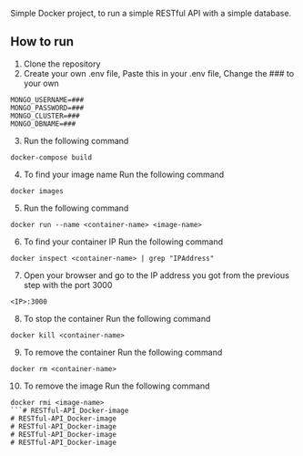 Simple Docker project, to run a simple RESTful API with a simple database.

## How to run
1. Clone the repository
2. Create your own .env file, Paste this in your .env file, Change the ### to your own
``` 
MONGO_USERNAME=###
MONGO_PASSWORD=###
MONGO_CLUSTER=###
MONGO_DBNAME=###
```

3. Run the following command
```
docker-compose build
```
4. To find your image name Run the following command
```
docker images
```
5. Run the following command
```
docker run --name <container-name> <image-name> 
``` 
6. To find your container IP Run the following command
```
docker inspect <container-name> | grep "IPAddress"
```
7. Open your browser and go to the IP address you got from the previous step with the port 3000
```
<IP>:3000
```
8. To stop the container Run the following command
```
docker kill <container-name>
```
9. To remove the container Run the following command
```
docker rm <container-name>
```
10. To remove the image Run the following command
```
docker rmi <image-name>
```# RESTful-API_Docker-image
# RESTful-API_Docker-image
# RESTful-API_Docker-image
# RESTful-API_Docker-image
# RESTful-API_Docker-image
